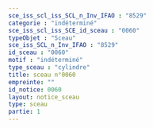 ```yaml
---
sce_iss_scl_iss_SCL_n_Inv_IFAO : "8529"
categorie : "indéterminé"
sce_iss_scl_iss_SCE_id_sceau : "0060"
typeObjet : "Sceau"
sce_iss_SCL_n_Inv_IFAO : "8529"
id_sceau : "0060"
motif : "indéterminé"
type_sceau : "cylindre"
title: sceau n°0060
empreinte: ""
id_notice: 0060
layout: notice_sceau
type: sceau
partie: 1
---
```

